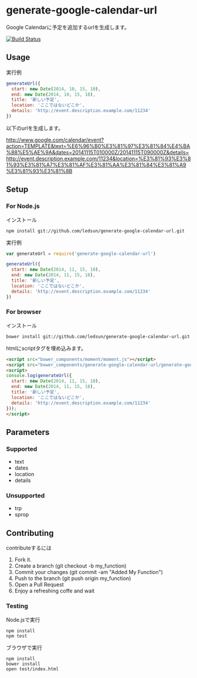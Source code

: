 # generate-google-calendar-url

Google Calendarに予定を追加するurlを生成します。

[![Build Status](https://travis-ci.org/ledsun/generate-google-calendar-url.svg)](https://travis-ci.org/ledsun/generate-google-calendar-url)

## Usage
実行例
```js
generateUrl({
  start: new Date(2014, 10, 15, 10),
  end: new Date(2014, 10, 15, 18),
  title: '新しい予定',
  location: 'ここではないどこか',
  details: 'http://event.description.example.com/11234'
})
```
以下のurlを生成します。

http://www.google.com/calendar/event?action=TEMPLATE&text=%E6%96%B0%E3%81%97%E3%81%84%E4%BA%88%E5%AE%9A&dates=20141115T010000Z/20141115T090000Z&details=http://event.description.example.com/11234&location=%E3%81%93%E3%81%93%E3%81%A7%E3%81%AF%E3%81%AA%E3%81%84%E3%81%A9%E3%81%93%E3%81%8B

## Setup

### For Node.js
インストール
```
npm install git://github.com/ledsun/generate-google-calendar-url.git
```

実行例
```js
var generateUrl = require('generate-google-calendar-url')

generateUrl({
  start: new Date(2014, 11, 15, 10),
  end: new Date(2014, 11, 15, 18),
  title: '新しい予定',
  location: 'ここではないどこか',
  details: 'http://event.description.example.com/11234'
})
```

### For browser
インストール
```
bower install git://github.com/ledsun/generate-google-calendar-url.git
```

htmlにscriptタグを埋め込みます。
```html
<script src="bower_components/moment/moment.js"></script>
<script src="bower_components/generate-google-calendar-url/generate-google-calendar-url.js"></script>
<script>
console.log(generateUrl({
  start: new Date(2014, 11, 15, 10),
  end: new Date(2014, 11, 15, 18),
  title: '新しい予定',
  location: 'ここではないどこか',
  details: 'http://event.description.example.com/11234'
}));
</script>
```

## Parameters
### Supported
- text
- dates
- location
- details

### Unsupported
- trp
- sprop


## Contributing

contributeするには

1. Fork it.
1. Create a branch (git checkout -b my_function)
1. Commit your changes (git commit -am "Added My Function")
1. Push to the branch (git push origin my_function)
1. Open a Pull Request
1. Enjoy a refreshing coffe and wait

### Testing
Node.jsで実行
```
npm install
npm test
```

ブラウザで実行
```
npm install
bower install
open test/index.html
```
